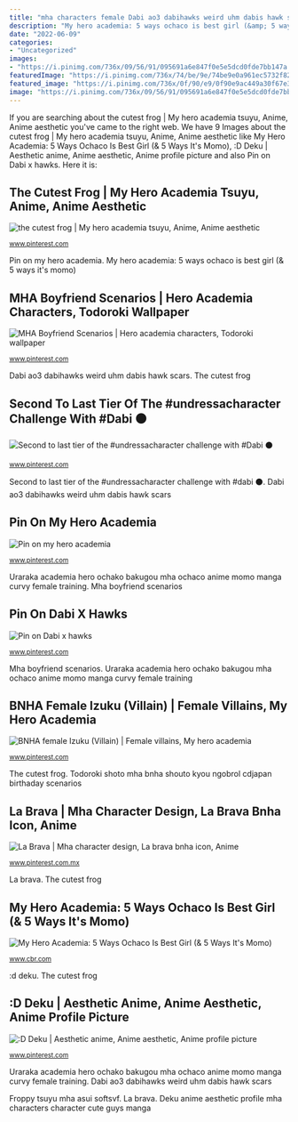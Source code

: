 ```yaml
---
title: "mha characters female Dabi ao3 dabihawks weird uhm dabis hawk scars"
description: "My hero academia: 5 ways ochaco is best girl (&amp; 5 ways it&#039;s momo)"
date: "2022-06-09"
categories:
- "Uncategorized"
images:
- "https://i.pinimg.com/736x/09/56/91/095691a6e847f0e5e5dcd0fde7bb147a.jpg"
featuredImage: "https://i.pinimg.com/736x/74/be/9e/74be9e0a961ec5732f821003e36b7f3e.jpg"
featured_image: "https://i.pinimg.com/736x/0f/90/e9/0f90e9ac449a30f67e33173231649265.jpg"
image: "https://i.pinimg.com/736x/09/56/91/095691a6e847f0e5e5dcd0fde7bb147a.jpg"
---
```


If you are searching about the cutest frog | My hero academia tsuyu, Anime, Anime aesthetic you've came to the right web. We have 9 Images about the cutest frog | My hero academia tsuyu, Anime, Anime aesthetic like My Hero Academia: 5 Ways Ochaco Is Best Girl (&amp; 5 Ways It&#039;s Momo), :D Deku | Aesthetic anime, Anime aesthetic, Anime profile picture and also Pin on Dabi x hawks. Here it is:

## The Cutest Frog | My Hero Academia Tsuyu, Anime, Anime Aesthetic

![the cutest frog | My hero academia tsuyu, Anime, Anime aesthetic](https://i.pinimg.com/736x/0f/90/e9/0f90e9ac449a30f67e33173231649265.jpg ":d deku")

<small>www.pinterest.com</small>

Pin on my hero academia. My hero academia: 5 ways ochaco is best girl (&amp; 5 ways it&#039;s momo)

## MHA Boyfriend Scenarios | Hero Academia Characters, Todoroki Wallpaper

![MHA Boyfriend Scenarios | Hero academia characters, Todoroki wallpaper](https://i.pinimg.com/736x/77/c7/4d/77c74d9704902dd057d911fb26e36c10.jpg "Mha boyfriend scenarios")

<small>www.pinterest.com</small>

Dabi ao3 dabihawks weird uhm dabis hawk scars. The cutest frog

## Second To Last Tier Of The #undressacharacter Challenge With #Dabi ⚫

![Second to last tier of the #undressacharacter challenge with #Dabi ⚫](https://i.pinimg.com/736x/09/56/91/095691a6e847f0e5e5dcd0fde7bb147a.jpg "The cutest frog")

<small>www.pinterest.com</small>

Second to last tier of the #undressacharacter challenge with #dabi ⚫. Dabi ao3 dabihawks weird uhm dabis hawk scars

## Pin On My Hero Academia

![Pin on my hero academia](https://i.pinimg.com/736x/d0/f5/58/d0f55862a441ba46cb6a1f6a5f73b5d0.jpg "Female villain izuku femdeku hero bnha academia deku anime midoriya assassin story villains business katsudeku episodes wattpad manga kacchan")

<small>www.pinterest.com</small>

Uraraka academia hero ochako bakugou mha ochaco anime momo manga curvy female training. Mha boyfriend scenarios

## Pin On Dabi X Hawks

![Pin on Dabi x hawks](https://i.pinimg.com/736x/f2/0a/11/f20a1142d179026416ccd89e12ef76dd.jpg "Dabi ao3 dabihawks weird uhm dabis hawk scars")

<small>www.pinterest.com</small>

Mha boyfriend scenarios. Uraraka academia hero ochako bakugou mha ochaco anime momo manga curvy female training

## BNHA Female Izuku (Villain) | Female Villains, My Hero Academia

![BNHA female Izuku (Villain) | Female villains, My hero academia](https://i.pinimg.com/736x/f3/03/11/f303117ccc45408ebc4cfeef9da9e0d8.jpg "Deku anime aesthetic profile mha characters character cute guys manga")

<small>www.pinterest.com</small>

The cutest frog. Todoroki shoto mha bnha shouto kyou ngobrol cdjapan birthaday scenarios

## La Brava | Mha Character Design, La Brava Bnha Icon, Anime

![La Brava | Mha character design, La brava bnha icon, Anime](https://i.pinimg.com/736x/0a/84/c2/0a84c2d538b36c6d30604ae8d7867cb4.jpg "The cutest frog")

<small>www.pinterest.com.mx</small>

La brava. The cutest frog

## My Hero Academia: 5 Ways Ochaco Is Best Girl (&amp; 5 Ways It&#039;s Momo)

![My Hero Academia: 5 Ways Ochaco Is Best Girl (&amp; 5 Ways It&#039;s Momo)](https://static3.cbrimages.com/wordpress/wp-content/uploads/2019/09/MHA-Uraraka-Feature.jpg "Deku anime aesthetic profile mha characters character cute guys manga")

<small>www.cbr.com</small>

:d deku. The cutest frog

## :D Deku | Aesthetic Anime, Anime Aesthetic, Anime Profile Picture

![:D Deku | Aesthetic anime, Anime aesthetic, Anime profile picture](https://i.pinimg.com/736x/74/be/9e/74be9e0a961ec5732f821003e36b7f3e.jpg "Deku anime aesthetic profile mha characters character cute guys manga")

<small>www.pinterest.com</small>

Uraraka academia hero ochako bakugou mha ochaco anime momo manga curvy female training. Dabi ao3 dabihawks weird uhm dabis hawk scars

Froppy tsuyu mha asui softsvf. La brava. Deku anime aesthetic profile mha characters character cute guys manga
